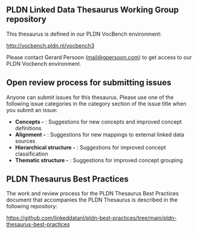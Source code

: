 <h2><strong>PLDN Linked Data Thesaurus Working Group repository</strong></h2>

This thesaurus is defined in our PLDN VocBench environment:

http://vocbench.pldn.nl/vocbench3

Please contact Gerard Persoon (<mail@gpersoon.com>) to get access to our PLDN Vocbench environment.

<h2><strong>Open review process for submitting issues</strong></h2>

Anyone can submit issues for this thesaurus. Please use one of the following issue categories in the category section of the issue title when you submit an issue:<br>
- <strong>Concepts -</strong> : Suggestions for new concepts and improved concept definitions<br>
- <strong>Alignment -</strong> : Suggestions for new mappings to external linked data sources<br>
- <strong>Hierarchical structure -</strong> : Suggestions for improved concept classification<br>
- <strong>Thematic structure -</strong> : Suggestions for improved concept grouping<br>

<h2><strong>PLDN Thesaurus Best Practices</strong></h2>

The work and review process for the PLDN Thesaurus Best Practices document that accompanies the PLDN Thesaurus is described in the following repository:

https://github.com/linkeddatanl/pldn-best-practices/tree/main/pldn-thesaurus-best-practices
